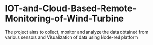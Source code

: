 # IOT-and-Cloud-Based-Remote-Monitoring-of-Wind-Turbine
The project aims to collect, monitor and analyze the data obtained from various sensors and Visualization of data using Node-red platform
